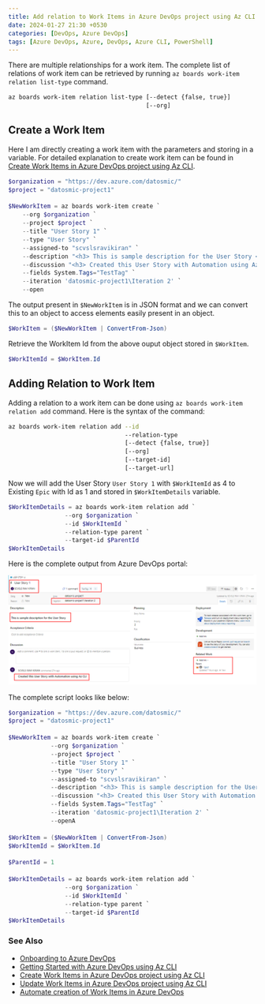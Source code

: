 ```yaml
---
title: Add relation to Work Items in Azure DevOps project using Az CLI
date: 2024-01-27 21:30 +0530
categories: [DevOps, Azure DevOps]
tags: [Azure DevOps, Azure, DevOps, Azure CLI, PowerShell]
---
```


There are multiple relationships for a work item. The complete list of relations of work item can be retrieved by running `az boards work-item relation list-type` command. 

```bash
az boards work-item relation list-type [--detect {false, true}]
                                       [--org]
```

## Create a Work Item

Here I am directly creating a work item with the parameters and storing in a variable. For detailed explanation to create work item can be found in [Create Work Items in Azure DevOps project using Az CLI][Create Work Items in Azure DevOps project using Az CLI].

```powershell
$organization = "https://dev.azure.com/datosmic/"
$project = "datosmic-project1"

$NewWorkItem = az boards work-item create `
    --org $organization `
    --project $project `
    --title "User Story 1" `
    --type "User Story" `
    --assigned-to "scvslsravikiran" `
    --description "<h3> This is sample description for the User Story </h3>" `
    --discussion "<h3> Created this User Story with Automation using Az CLI</h3>" `
    --fields System.Tags="TestTag" `
    --iteration 'datosmic-project1\Iteration 2' `
    --open
```

The output present in `$NewWorkItem` is in JSON format and we can convert this to an object to access elements easily present in an object.

```powershell
$WorkItem = ($NewWorkItem | ConvertFrom-Json)
```

Retrieve the WorkItem Id from the above ouput object stored in `$WorkItem`.

```powershell
$WorkItemId = $WorkItem.Id
```

## Adding Relation to Work Item

Adding a relation to a work item can be done using `az boards work-item relation add` command. Here is the syntax of the command:

```bash
az boards work-item relation add --id
                                 --relation-type
                                 [--detect {false, true}]
                                 [--org]
                                 [--target-id]
                                 [--target-url]
```

Now we will add the User Story `User Story 1` with `$WorkItemId` as 4 to Existing `Epic` with Id as 1 and stored in `$WorkItemDetails` variable.

```powershell
$WorkItemDetails = az boards work-item relation add `
                --org $organization `
                --id $WorkItemId `
                --relation-type parent `
                --target-id $ParentId 
$WorkItemDetails
```

Here is the complete output from Azure DevOps portal:

![Add-Relation-ADO-WorkItems-CLI][Add-Relation-ADO-WorkItems-CLI]

The complete script looks like below:

```powershell
$organization = "https://dev.azure.com/datosmic/"
$project = "datosmic-project1"

$NewWorkItem = az boards work-item create `
            --org $organization `
            --project $project `
            --title "User Story 1" `
            --type "User Story" `
            --assigned-to "scvslsravikiran" `
            --description "<h3> This is sample description for the User Story </h3>" `
            --discussion "<h3> Created this User Story with Automation using Az CLI</h3>" `
            --fields System.Tags="TestTag" `
            --iteration 'datosmic-project1\Iteration 2' `
            --openA

$WorkItem = ($NewWorkItem | ConvertFrom-Json)
$WorkItemId = $WorkItem.Id

$ParentId = 1

$WorkItemDetails = az boards work-item relation add `
                --org $organization `
                --id $WorkItemId `
                --relation-type parent `
                --target-id $ParentId 
$WorkItemDetails
```

### See Also 
- [Onboarding to Azure DevOps][Onboarding to Azure DevOps]
- [Getting Started with Azure DevOps using Az CLI][Getting Started with Azure DevOps using Az CLI]
- [Create Work Items in Azure DevOps project using Az CLI][Create Work Items in Azure DevOps project using Az CLI]
- [Update Work Items in Azure DevOps project using Az CLI][Update Work Items in Azure DevOps project using Az CLI]
- [Automate creation of Work Items in Azure DevOps][Automate creation of Work Items in Azure DevOps]

<!-- Reference Images -->
[Add-Relation-ADO-WorkItems-CLI]: /assets/img/2024-01-27-Add-Relation-ADO-WorkItems-CLI/Add-Relation-ADO-WorkItems-CLI.png

<!-- Reference Links -->
[Onboarding to Azure DevOps]: /posts/Azure-DevOps-Onboard/
[Getting Started with Azure DevOps using Az CLI]: /posts/Azure-DevOps-CLI/
[Create Work Items in Azure DevOps project using Az CLI]: /posts/Create-ADO-WorkItems-CLI/
[Update Work Items in Azure DevOps project using Az CLI]: /posts/Update-ADO-WorkItems-CLI/
[Automate creation of Work Items in Azure DevOps]: /posts/Create-WorkItems-Automation/

